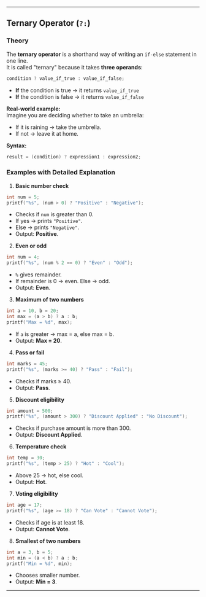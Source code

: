 

---

## Ternary Operator (`?:`)

### Theory
The **ternary operator** is a shorthand way of writing an `if-else` statement in one line.  
It is called "ternary" because it takes **three operands**:

```c
condition ? value_if_true : value_if_false;
```

- **If** the condition is true → it returns `value_if_true`
- **If** the condition is false → it returns `value_if_false`

**Real-world example:**  
Imagine you are deciding whether to take an umbrella:
- If it is raining → take the umbrella.
- If not → leave it at home.

**Syntax:**
```c
result = (condition) ? expression1 : expression2;
```

### Examples with Detailed Explanation

1. **Basic number check**
```c
int num = 5;
printf("%s", (num > 0) ? "Positive" : "Negative");
```
- Checks if `num` is greater than 0.  
- If yes → prints `"Positive"`.  
- Else → prints `"Negative"`.  
- Output: **Positive**.

2. **Even or odd**
```c
int num = 4;
printf("%s", (num % 2 == 0) ? "Even" : "Odd");
```
- `%` gives remainder.  
- If remainder is 0 → even. Else → odd.  
- Output: **Even**.

3. **Maximum of two numbers**
```c
int a = 10, b = 20;
int max = (a > b) ? a : b;
printf("Max = %d", max);
```
- If `a` is greater → max = a, else max = b.  
- Output: **Max = 20**.

4. **Pass or fail**
```c
int marks = 45;
printf("%s", (marks >= 40) ? "Pass" : "Fail");
```
- Checks if marks ≥ 40.  
- Output: **Pass**.

5. **Discount eligibility**
```c
int amount = 500;
printf("%s", (amount > 300) ? "Discount Applied" : "No Discount");
```
- Checks if purchase amount is more than 300.  
- Output: **Discount Applied**.

6. **Temperature check**
```c
int temp = 30;
printf("%s", (temp > 25) ? "Hot" : "Cool");
```
- Above 25 → hot, else cool.  
- Output: **Hot**.

7. **Voting eligibility**
```c
int age = 17;
printf("%s", (age >= 18) ? "Can Vote" : "Cannot Vote");
```
- Checks if age is at least 18.  
- Output: **Cannot Vote**.

8. **Smallest of two numbers**
```c
int a = 3, b = 5;
int min = (a < b) ? a : b;
printf("Min = %d", min);
```
- Chooses smaller number.  
- Output: **Min = 3**.

---
